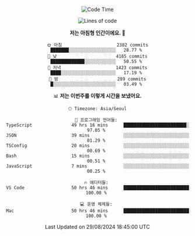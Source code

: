 <div align="center">

<br />

 <!--START_SECTION:waka-->
![Code Time](http://img.shields.io/badge/Code%20Time-3%2C072%20hrs%2018%20mins-blue)

![Lines of code](https://img.shields.io/badge/%EC%A0%80%EB%8A%94%20%EC%97%AC%ED%83%9C%EA%B9%8C%EC%A7%80%20-4.3%20million%20%EC%A4%84%EC%9D%98%20%EC%BD%94%EB%93%9C%EB%A5%BC%20%EC%9E%91%EC%84%B1%ED%96%88%EC%96%B4%EC%9A%94.-blue)

**저는 아침형 인간이에요. 🐤** 

```text
🌞 아침                     2382 commits        ███████░░░░░░░░░░░░░░░░░░   28.77 % 
🌆 낮　                     4185 commits        █████████████░░░░░░░░░░░░   50.55 % 
🌃 저녁                     1423 commits        ████░░░░░░░░░░░░░░░░░░░░░   17.19 % 
🌙 밤　                     289 commits         █░░░░░░░░░░░░░░░░░░░░░░░░   03.49 % 
```


📊 **저는 이번주를 이렇게 시간을 보냈어요.** 

```text
🕑︎ Timezone: Asia/Seoul

💬 프로그래밍 언어들: 
TypeScript               49 hrs 16 mins      ████████████████████████░   97.05 % 
JSON                     39 mins             ░░░░░░░░░░░░░░░░░░░░░░░░░   01.29 % 
TSConfig                 20 mins             ░░░░░░░░░░░░░░░░░░░░░░░░░   00.69 % 
Bash                     15 mins             ░░░░░░░░░░░░░░░░░░░░░░░░░   00.51 % 
JavaScript               7 mins              ░░░░░░░░░░░░░░░░░░░░░░░░░   00.25 % 

🔥 에디터들: 
VS Code                  50 hrs 46 mins      █████████████████████████   100.00 % 

💻 운영 체제들: 
Mac                      50 hrs 46 mins      █████████████████████████   100.00 % 
```


 Last Updated on 29/08/2024 18:45:00 UTC
<!--END_SECTION:waka-->

</div>
